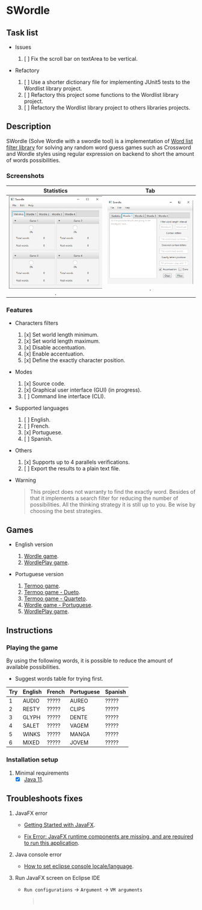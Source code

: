 # SWordle

## Task list

- Issues
	1. [ ] Fix the scroll bar on textArea to be vertical.

- Refactory
	1. [ ] Use a shorter dictionary file for implementing JUnit5 tests to the Wordlist library project.
	1. [ ] Refactory this project some functions to the Wordlist library project.
	1. [ ] Refactory the Wordlist library project to others libraries projects.

## Description

SWordle (Solve Wordle with a swordle tool) is a implementation of [Word list filter library](https://github.com/henrikbeck95/wordlist) for solving any random word guess games such as Crossword and Wordle styles using regular expression on backend to short the amount of words possibilities.

### Screenshots

|Statistics					|Tab
:-------------------------:	|:-------------------------:
![Statistics](./docs/screenshot/statistics.png).|![Tab](./docs/screenshot/wordle_tab_01.png).

### Features

- Characters filters
	1. [x] Set world length minimum.
	1. [x] Set world length maximum.
	1. [x] Disable accentuation.
	1. [x] Enable accentuation.
	1. [x] Define the exactly character position.

- Modes
	1. [x] Source code.
	1. [x] Graphical user interface (GUI) (in progress).
	1. [ ] Command line interface (CLI).

- Supported languages
	1. [ ] English.
	1. [ ] French.
	1. [x] Portuguese.
	1. [ ] Spanish.

- Others
	1. [x] Supports up to 4 parallels verifications.
	1. [ ] Export the results to a plain text file.

- Warning
	> This project does not warranty to find the exactly word. Besides of that it implements a search filter for reducing the number of possibilities. All the thinking strategy it is still up to you. Be wise by choosing the best strategies.

## Games

- English version
	1. [Wordle game](https://www.nytimes.com/games/wordle/index.html).
	1. [WordlePlay game](https://wordleplay.com/).

- Portuguese version
	1. [Termoo game](https://term.ooo/).
	1. [Termoo game - Dueto](https://term.ooo/2/).
	1. [Termoo game - Quarteto](https://term.ooo/4/).
	1. [Wordle game - Portuguese](https://wordlegame.org/pt).
	1. [WordlePlay game](https://wordleplay.com/pt/).

## Instructions

### Playing the game

By using the following words, it is possible to reduce the amount of available possibilities.

- Suggest words table for trying first.

|Try	|English	|French	|Portuguese	|Spanish
|---	|---		|---	|---		|---
|1		|AUDIO		|?????	|AUREO		|?????
|2		|RESTY		|?????	|CLIPS		|?????
|3		|GLYPH		|?????	|DENTE		|?????
|4		|SALET		|?????	|VAGEM		|?????
|5		|WINKS		|?????	|MANGA		|?????
|6		|MIXED		|?????	|JOVEM		|?????

### Installation setup

1. Minimal requirements
	- [x] [Java 11](https://www.oracle.com/br/java/technologies/javase/jdk11-archive-downloads.html).

<!--
- ???

### Usage

#### Command line interface (CLI) mode

1. Syntax
	> $ `java termo "<contains>" "<does_not_contains>" "<character_position>"`

1. Example (looking for the word `amplo`)
	> $ `java termo "pl" "" "a?m?o"`

1. Export dictionary to a plain text file
	> $ `java termo "<contains>" "<does_not_contains>" "<character_position>" > /path/to/file`

#### Graphical user interface (GUI) mode

- ???
	> $ `java termo --gui`

### Building a release

#### Requirements

1. [ ] [Java 11 - JDK](https://adoptopenjdk.net/releases.html) for building **only** `.jar` file.
1. [ ] [GraalVM](https://www.graalvm.org/downloads/) for buildind Linux binary, `.jar` and `.exe` files.

#### Compilation

- Generate `.class` files
	> $ ``
javac -classpath ${project_classpath} -d ${build_project}\bin ${resource_loc:MyProject/src/myPackage/MyClass.java}

- Generate `.jar` file
	> $ ``

jar -cvfm out.jar META-INF/MANIFEST.MF src/*.class

- Generate Linux binary
	> $ ``

- Generate Windows `.exe` file
	> $ ``
-->

<!--
mvn clean && mvn compile && mvn package
java -cp target/solution-0.0.1-SNAPSHOT.jar src/main/java/termo_solution/Main.java

With the -cp argument you provide the classpath i.e. path(s) to additional classes or libraries that your program may require when being compiled or run. With -jar you specify the executable JAR file that you want to run.

PS: -cp and -classpath are synonyms.

mvn jar:jar
java -jar ./target/solution-0.0.1-SNAPSHOT.jar
-->

## Troubleshoots fixes

1. JavaFX error
	- [Getting Started with JavaFX](https://openjfx.io/openjfx-docs/#maven).
	
	- [Fix Error: JavaFX runtime components are missing, and are required to run this application](https://www.youtube.com/watch?v=hS_6ek9rTco).

1. Java console error
	- [How to set eclipse console locale/language](https://stackoverflow.com/questions/4947484/how-to-set-eclipse-console-locale-language).

1. Run JavaFX screen on Eclipse IDE
	- `Run configurations` -> `Argument` -> `VM arguments`
		> ` `

<!--
java --module-path "C:\Program Files\JavaFX\lib" --add-modules javafx.controls,javafx.fxml -jar C:\Users\PC\Documents\workspace\swordle.jar
-->

<!--
- [JavaFX 11+ Cross-platform Deployment](https://www.youtube.com/watch?v=w_PsCNqqcE4&list=PL4h6ypqTi3RR_bhBk6PtLfD83YkaJXXxw).
-->

<!--
cd /c/Users/PC/Documents/workspace/swordle/

mvn clean package

cd /c/Users/PC/Documents/workspace/swordle/target/release/
/c/Program\ Files/GraalVM/graalvm-ce-java17-22.2.0/bin/java -jar swordle-0.0.1.jar




/c/Program\ Files/GraalVM/graalvm-ce-java17-22.2.0/bin/java --module-path /c/Program\ Files/JavaFX/lib/ --add-modules javafx.controls,javafx.fxml -jar /c/Users/PC/Documents/workspace/sample/target/release/sample-0.0.1.jar
Error: Could not find or load main class org.openjfx.App
Caused by: java.lang.ClassNotFoundException: org.openjfx.App

java --module-path /c/Program\ Files/JavaFX/lib/ --add-modules javafx.controls,javafx.fxml -jar /c/Users/PC/Documents/workspace/sample/target/release/sample-0.0.1.jar
-->